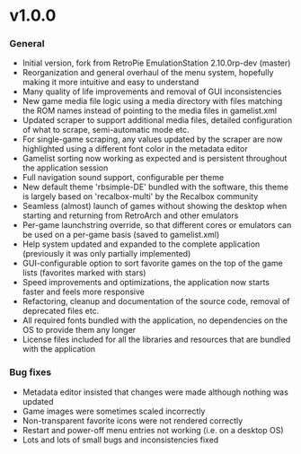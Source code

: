 v1.0.0
======

### General

* Initial version, fork from RetroPie EmulationStation 2.10.0rp-dev (master)
* Reorganization and general overhaul of the menu system, hopefully making it more intuitive and easy to understand
* Many quality of life improvements and removal of GUI inconsistencies
* New game media file logic using a media directory with files matching the ROM names instead of pointing to the media files in gamelist.xml
* Updated scraper to support additional media files, detailed configuration of what to scrape, semi-automatic mode etc.
* For single-game scraping, any values updated by the scraper are now highlighted using a different font color in the metadata editor
* Gamelist sorting now working as expected and is persistent throughout the application session
* Full navigation sound support, configurable per theme
* New default theme 'rbsimple-DE' bundled with the software, this theme is largely based on 'recalbox-multi' by the Recalbox community
* Seamless (almost) launch of games without showing the desktop when starting and returning from RetroArch and other emulators
* Per-game launchstring override, so that different cores or emulators can be used on a per-game basis (saved to gamelist.xml)
* Help system updated and expanded to the complete application (previously it was only partially implemented)
* GUI-configurable option to sort favorite games on the top of the game lists (favorites marked with stars)
* Speed improvements and optimizations, the application now starts faster and feels more responsive
* Refactoring, cleanup and documentation of the source code, removal of deprecated files etc.
* All required fonts bundled with the application, no dependencies on the OS to provide them any longer
* License files included for all the libraries and resources that are bundled with the application

### Bug fixes

* Metadata editor insisted that changes were made although nothing was updated
* Game images were sometimes scaled incorrectly
* Non-transparent favorite icons were not rendered correctly
* Restart and power-off menu entries not working (i.e. on a desktop OS)
* Lots and lots of small bugs and inconsistencies fixed
